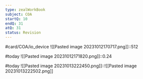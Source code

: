 ```yaml
---
type: zealWorkBook
subject: COA
startQ: 10
endQ: 31
atQ: 31
status: Revision
---
```

#card/COA/io_device ![[Pasted image 20231012170717.png]]::512 <!--SR:!2023-11-15,14,290-->

#today ![[Pasted image 20231012171820.png]]::0.24

#today ![[Pasted image 20231013222450.png]]::![[Pasted image 20231013222502.png]]

